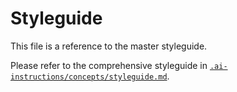 # Styleguide

This file is a reference to the master styleguide.

Please refer to the comprehensive styleguide in [`.ai-instructions/concepts/styleguide.md`](../.ai-instructions/concepts/styleguide.md).
